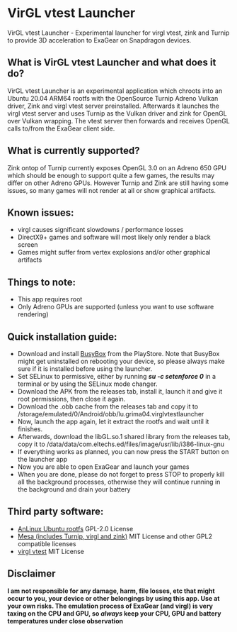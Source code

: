 # VirGL vtest Launcher
VirGL vtest Launcher - Experimental launcher for virgl vtest, zink and Turnip to provide 3D acceleration to ExaGear on Snapdragon devices.

## What is VirGL vtest Launcher and what does it do?
VirGL vtest Launcher is an experimental application which chroots into an Ubuntu 20.04 ARM64 rootfs with the OpenSource Turnip Adreno Vulkan driver, Zink and virgl vtest server preinstalled. Afterwards it launches the virgl vtest server and uses Turnip as the Vulkan driver and zink for OpenGL over Vulkan wrapping. The vtest server then forwards and receives OpenGL calls to/from the ExaGear client side.

## What is currently supported?
Zink ontop of Turnip currently exposes OpenGL 3.0 on an Adreno 650 GPU which should be enough to support quite a few games, the results may differ on other Adreno GPUs. However Turnip and Zink are still having some issues, so many games will not render at all or show graphical artifacts.

## Known issues:
* virgl causes significant slowdowns / performance losses
* DirectX9+ games and software will most likely only render a black screen
* Games might suffer from vertex explosions and/or other graphical artifacts

## Things to note:
* This app requires root
* Only Adreno GPUs are supported (unless you want to use software rendering)

## Quick installation guide:
* Download and install [BusyBox](https://play.google.com/store/apps/details?id=stericson.busybox&hl=de&gl=US) from the PlayStore. Note that BusyBox might get uninstalled on rebooting your device, so please always make sure if it is installed before using the launcher.
* Set SELinux to permissive, either by running **_su -c setenforce 0_** in a terminal or by using the SELinux mode changer.
* Download the APK from the releases tab, install it, launch it and give it root permissions, then close it again.
* Download the .obb cache from the releases tab and copy it to /storage/emulated/0/Android/obb/lu.grima04.virglvtestlauncher
* Now, launch the app again, let it extract the rootfs and wait until it finishes.
* Afterwards, download the libGL.so.1 shared library from the releases tab, copy it to /data/data/com.eltechs.ed/files/image/usr/lib/i386-linux-gnu
* If everything works as planned, you can now press the START button on the launcher app
* Now you are able to open ExaGear and launch your games
* When you are done, please do not forget to press STOP to properly kill all the background processes, otherwise they will continue running in the background and drain your battery

## Third party software:
* [AnLinux Ubuntu rootfs](https://github.com/EXALAB/Anlinux-Resources/tree/master/Rootfs/Ubuntu/arm64) GPL-2.0 License
* [Mesa (includes Turnip, virgl and zink)](https://github.com/mesa3d/mesa) MIT License and other GPL2 compatible licenses
* [virgl vtest](https://gitlab.freedesktop.org/virgl/virglrenderer) MIT License

## Disclaimer
**I am not responsible for any damage, harm, file losses, etc that might occur to you, your device or other belongings by using this app. Use at your own risks. The emulation process of ExaGear (and virgl) is very taxing on the CPU and GPU, so _always_ keep your CPU, GPU and battery temperatures under close observation**
